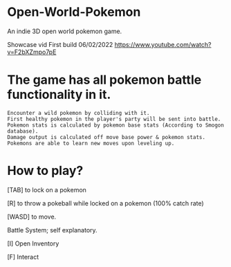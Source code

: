 # Open-World-Pokemon
An indie 3D open world pokemon game.

Showcase vid First build 06/02/2022
https://www.youtube.com/watch?v=F2bXZmpo7pE

# The game has all pokemon battle functionality in it.

~~~
Encounter a wild pokemon by colliding with it.
First healthy pokemon in the player's party will be sent into battle.
Pokemon stats is calculated by pokemon base stats (According to Smogon database).
Damage output is calculated off move base power & pokemon stats.
Pokemons are able to learn new moves upon leveling up.
~~~

# How to play?
[TAB] to lock on a pokemon

[R] to throw a pokeball while locked on a pokemon (100% catch rate)

[WASD] to move.

Battle System; self explanatory.

[I] Open Inventory

[F] Interact
